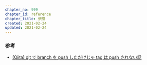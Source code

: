 ```yaml
---
chapter_no: 999
chapter_id: reference
chapter_title: 参照
created: 2021-02-24
updated: 2021-02-24
---
```

### 参考
- [(Qiita) git で branch を push しただけじゃ tag は push されない話](https://qiita.com/aki_55p/items/530754ac6e861122f29b)
